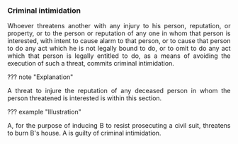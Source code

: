 ### Criminal intimidation
<div style="text-align: justify">

Whoever threatens another with any injury to his person, reputation, or property, or to the person or reputation of any one in whom that person is interested, with intent to cause alarm to that person, or to cause that person to do any act which he is not legally bound to do, or to omit to do any act which that person is legally entitled to do, as a means of avoiding the execution of such a threat, commits criminal intimidation.

</div>

??? note "Explanation"
    <div style="text-align: justify"> A threat to injure the reputation of any deceased person in whom the person threatened is interested is within this section.

??? example "Illustration"
    <div style="text-align: justify"> A, for the purpose of inducing B to resist prosecuting a civil suit, threatens to burn B's house. A is guilty of criminal intimidation.

